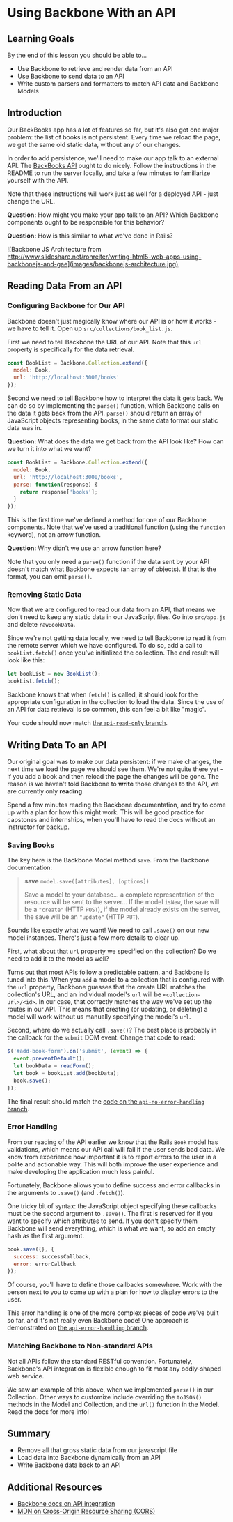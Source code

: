 # Using Backbone With an API

## Learning Goals
By the end of this lesson you should be able to...

- Use Backbone to retrieve and render data from an API
- Use Backbone to send data to an API
- Write custom parsers and formatters to match API data and Backbone Models

## Introduction

Our BackBooks app has a lot of features so far, but it's also got one major problem: the list of books is not persistent. Every time we reload the page, we get the same old static data, without any of our changes.

In order to add persistence, we'll need to make our app talk to an external API. The [BackBooks API](https://github.com/AdaGold/backbooks-rails-api) ought to do nicely. Follow the instructions in the README to run the server locally, and take a few minutes to familiarize yourself with the API.

Note that these instructions will work just as well for a deployed API - just change the URL.

**Question:** How might you make your app talk to an API? Which Backbone components ought to be responsible for this behavior?

**Question:** How is this similar to what we've done in Rails?

![Backbone JS Architecture from http://www.slideshare.net/ronreiter/writing-html5-web-apps-using-backbonejs-and-gae](images/backbonejs-architecture.jpg)

## Reading Data From an API

### Configuring Backbone for Our API

Backbone doesn't just magically know where our API is or how it works - we have to tell it. Open up `src/collections/book_list.js`.

First we need to tell Backbone the URL of our API. Note that this `url` property is specifically for the data retrieval.

```javascript
const BookList = Backbone.Collection.extend({
  model: Book,
  url: 'http://localhost:3000/books'
});
```

Second we need to tell Backbone how to interpret the data it gets back. We can do so by implementing the `parse()` function, which Backbone calls on the data it gets back from the API. `parse()` should return an array of JavaScript objects representing books, in the same data format our static data was in.

**Question:** What does the data we get back from the API look like? How can we turn it into what we want?

```javascript
const BookList = Backbone.Collection.extend({
  model: Book,
  url: 'http://localhost:3000/books',
  parse: function(response) {
    return response['books'];
  }
});
```

This is the first time we've defined a method for one of our Backbone components. Note that we've used a traditional function (using the `function` keyword), not an arrow function.

**Question:** Why didn't we use an arrow function here?

Note that you only need a `parse()` function if the data sent by your API doesn't match what Backbone expects (an array of objects). If that is the format, you can omit `parse()`.

### Removing Static Data

Now that we are configured to read our data from an API, that means we don't need to keep any static data in our JavaScript files. Go into `src/app.js` and delete `rawBookData`.

Since we're not getting data locally, we need to tell Backbone to read it from the remote server which we have configured. To do so, add a call to `bookList.fetch()` once you've initialized the collection. The end result will look like this:

```javascript
let bookList = new BookList();
bookList.fetch();
```

Backbone knows that when `fetch()` is called, it should look for the appropriate configuration in the collection to load the data. Since the use of an API for data retrieval is so common, this can feel a bit like "magic".

Your code should now match [the `api-read-only` branch](https://github.com/AdaGold/backbooks-client/tree/api-read-only).

## Writing Data To an API

Our original goal was to make our data persistent: if we make changes, the next time we load the page we should see them. We're not quite there yet - if you add a book and then reload the page the changes will be gone. The reason is we haven't told Backbone to **write** those changes to the API, we are currently only **reading**.

Spend a few minutes reading the Backbone documentation, and try to come up with a plan for how this might work. This will be good practice for capstones and internships, when you'll have to read the docs without an instructor for backup.

### Saving Books

The key here is the Backbone Model method `save`. From the Backbone documentation:

> **save** `model.save([attributes], [options])`
>
> Save a model to your database... a complete representation of the resource will be sent to the server... If the model `isNew`, the save will be a `"create"` (HTTP `POST`), if the model already exists on the server, the save will be an `"update"` (HTTP `PUT`).

Sounds like exactly what we want! We need to call `.save()` on our new model instances. There's just a few more details to clear up.

First, what about that `url` property we specified on the collection? Do we need to add it to the model as well?

Turns out that most APIs follow a predictable pattern, and Backbone is tuned into this. When you `add` a model to a collection that is configured with the `url` property, Backbone guesses that the create URL matches the collection's URL, and an individual model's `url` will be `<collection-url>/<id>`. In our case, that correctly matches the way we've set up the routes in our API. This means that creating (or updating, or deleting) a model will work without us manually specifying the model's `url`.

Second, where do we actually call `.save()`? The best place is probably in the callback for the `submit` DOM event. Change that code to read:

```javascript
$('#add-book-form').on('submit', (event) => {
  event.preventDefault();
  let bookData = readForm();
  let book = bookList.add(bookData);
  book.save();
});
```

The final result should match the [code on the `api-no-error-handling` branch](https://github.com/AdaGold/backbooks-client/blob/api-no-error-handling/src/app.js).

### Error Handling

From our reading of the API earlier we know that the Rails `Book` model has validations, which means our API call will fail if the user sends bad data. We know from experience how important it is to report errors to the user in a polite and actionable way. This will both improve the user experience and make developing the application much less painful.

Fortunately, Backbone allows you to define success and error callbacks in the arguments to `.save()` (and `.fetch()`).

One tricky bit of syntax: the JavaScript object specifying these callbacks must be the second argument to `.save()`. The first is reserved for if you want to specify which attributes to send. If you don't specify them Backbone will send everything, which is what we want, so add an empty hash as the first argument.

```javascript
book.save({}, {
  success: successCallback,
  error: errorCallback
});
```

Of course, you'll have to define those callbacks somewhere. Work with the person next to you to come up with a plan for how to display errors to the user.

This error handling is one of the more complex pieces of code we've built so far, and it's not really even Backbone code! One approach is demonstrated on [the `api-error-handling` branch](https://github.com/AdaGold/backbooks-client/blob/api-error-handling/src/app.js).

### Matching Backbone to Non-standard APIs

Not all APIs follow the standard RESTful convention. Fortunately, Backbone's API integration is flexible enough to fit most any oddly-shaped web service.

We saw an example of this above, when we implemented `parse()` in our Collection. Other ways to customize include overriding the `toJSON()` methods in the Model and Collection, and the `url()` function in the Model. Read the docs for more info!

## Summary
- Remove all that gross static data from our javascript file
- Load data into Backbone dynamically from an API
- Write Backbone data back to an API

## Additional Resources
- [Backbone docs on API integration](http://backbonejs.org/#API-integration)
- [MDN on Cross-Origin Resource Sharing (CORS)](https://developer.mozilla.org/en-US/docs/Web/HTTP/Access_control_CORS)
